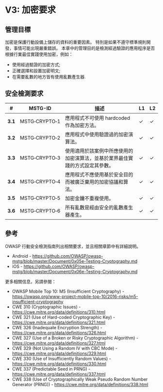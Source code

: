 # V3: 加密要求

## 管理目標

加密是保護行動設備上儲存的資料的重要因素。 特別是如果不遵守標準規則開發，事情可能出現嚴重錯誤。 本章中的管理目的是檢測經過驗證的應用程序是否根據行業最佳實踐使用加密，例如：

- 使用經過驗證的加密方式;
- 正確選擇和設置加密明文;
- 在需要亂數的地方皆有使用亂數產生器.

## 安全檢測要求

| # | MSTG-ID | 描述 | L1 | L2 |
| --- | --- | --- | --- | --- |
| **3.1** | MSTG‑CRYPTO‑1 | 應用程式不可使用 hardcoded 作為加密方法。| ✓ | ✓ |
| **3.2** | MSTG‑CRYPTO‑2 | 應用程式中使用驗證過的加密演算法。 | ✓ | ✓ |
| **3.3** | MSTG‑CRYPTO‑3 | 使用適用於該案例中所應使用的加密演算法，並基於業界最佳實踐的方式設定其參數。 | ✓ | ✓|
| **3.4** | MSTG‑CRYPTO‑4 | 應用程式不應使用基於安全目的而被廣泛棄用的加密協議和算法。 | ✓ | ✓|
| **3.5** | MSTG‑CRYPTO‑5 | 加密金鑰不重複使用。 | ✓ | ✓ |
| **3.6** | MSTG‑CRYPTO‑6 | 所有亂數是經由安全的亂數產生器產生。 | ✓ | ✓ |

## 參考

OWASP 行動安全檢測指南列出相關要求，並且相關章節中有詳細說明。

- Android - <https://github.com/OWASP/owasp-mstg/blob/master/Document/0x05e-Testing-Cryptography.md>
- iOS - <https://github.com/OWASP/owasp-mstg/blob/master/Document/0x06e-Testing-Cryptography.md>

更多相關信息，另請參閱：

- OWASP Mobile Top 10: M5 (Insufficient Cryptography) - <https://owasp.org/www-project-mobile-top-10/2016-risks/m5-insufficient-cryptography>
- CWE 310 (Cryptographic Issues) - <https://cwe.mitre.org/data/definitions/310.html>
- CWE 321 (Use of Hard-coded Cryptographic Key) - <https://cwe.mitre.org/data/definitions/321.html>
- CWE 326 (Inadequate Encryption Strength) - <https://cwe.mitre.org/data/definitions/326.html>
- CWE 327 (Use of a Broken or Risky Cryptographic Algorithm) - <https://cwe.mitre.org/data/definitions/327.html>
- CWE 329 (Not Using a Random IV with CBC Mode) - <https://cwe.mitre.org/data/definitions/329.html>
- CWE 330 (Use of Insufficiently Random Values) - <https://cwe.mitre.org/data/definitions/330.html>
- CWE 337 (Predictable Seed in PRNG) - <https://cwe.mitre.org/data/definitions/337.html>
- CWE 338 (Use of Cryptographically Weak Pseudo Random Number Generator (PRNG)) - <https://cwe.mitre.org/data/definitions/338.html>
